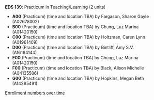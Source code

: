 **EDS 139**: Practicum in Teaching/Learning (2 units)

- **A00** (Practicum) (time and location TBA) by Fargason, Sharon Gayle (A02678002)
- **B00** (Practicum) (time and location TBA) by Chung, Luz Marina (A01420150)
- **C00** (Practicum) (time and location TBA) by Holtzman, Caren Lynn (A01961409)
- **D00** (Practicum) (time and location TBA) by Bintliff, Amy S.V. (A16184144)
- **E00** (Practicum) (time and location TBA) by Chung, Luz Marina (A01420150)
- **F00** (Practicum) (time and location TBA) by Black, Alison Michelle (A04135586)
- **G00** (Practicum) (time and location TBA) by Hopkins, Megan Beth (A14295491)

[Enrollment numbers over time](./EDS139.tsv)
